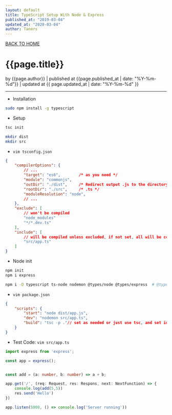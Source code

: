 ```yaml
---
layout: default
title: TypeScript Setup With Node & Express
published_at: "2019-03-04"
updated_at: "2020-03-04"
author: Taners
---
```


[BACK TO HOME](https://tane-rs.github.io)

# {{page.title}}

by {{page.author}} |
published at {{page.published_at | date: "%Y-%m-%d"}} |
updated at {{ page.updated_at | date: "%Y-%m-%d" }}

---

- Installation

```bash
sudo npm install -g typescript
```

- Setup

```bash
tsc init

mkdir dist
mkdir src
```

- `vim tsconfig.json`

```json
{
	"compilerOptions": {
		// ...
		"target": "es6",        /* as you need */
    	"module": "commonjs", 
    	"outDir": "./dist",     /* Redirect output .js to the directory. */
    	"rootDir": "./src",     /* .ts */
    	"moduleResolution": "node",
		// ...
	},
	"exclude": [
		// won't be compiled
		"node_modules"
		"*/*.dev.ts"
	],
	"include": [
		// will be compiled unless excluded, if not set, all will be compiled unless excluded
		"src/app.ts"
	]
}
```

- Node init

```bash
npm init
npm i express

npm i -D typescript ts-node nodemon @types/node @types/express  # @types: custom types
```

- `vim package.json`

```json
{
	"scripts": {
		"start": "node dist/app.js",
		"dev": "nodemon src/app.ts",
		"build": "tsc -p ."// set as needed or just use tsc, and set include and exclude
	}
}
```

- Test Code: `vim src/app.ts`

```ts
import express from 'express';

const app = express();


const add = (a: number, b: number) => a + b;

app.get('/', (req: Request, res: Respons, next: NextFunction) => {
	console.log(add(5,5))
	res.send('Hello')
})

app.listen(5000, () => console.log('Server running'))
```

